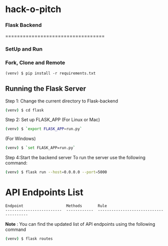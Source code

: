 # hack-o-pitch


### Flask Backend
==================================

### SetUp and Run

### Fork, Clone and Remote

    (venv) $ pip install -r requirements.txt

## Running the Flask Server

Step 1: Change the current directory to Flask-backend
```sh
(venv) $ cd flask
```

Step 2: Set up FLASK_APP
(For Linux or Mac)
```sh
(venv) $ `export FLASK_APP=run.py`
```

(For Windows)
```sh
(venv) $ `set FLASK_APP=run.py`
```


Step 4:Start the backend server
To run the server use the following command:
```sh
(venv) $ flask run --host=0.0.0.0 --port=5000
```


# API Endpoints List

```
Endpoint                   Methods       Rule
-------------------------  ------------  ---------------------------------------

```

**Note** : You can find the updated list of API endpoints using the following command
```sh
(venv) $ flask routes
```
